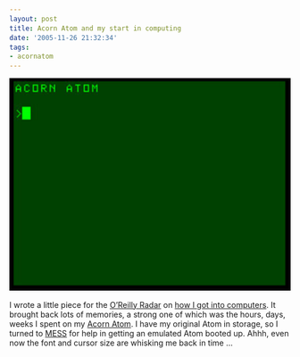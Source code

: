 ```yaml
---
layout: post
title: Acorn Atom and my start in computing
date: '2005-11-26 21:32:34'
tags:
- acornatom
---
```


![Acorn Atom screen](/content/images/2005/11/atom.png)

I wrote a little piece for the [O’Reilly Radar](http://radar.oreilly.com) on [how I got into computers](http://radar.oreilly.com/2005/11/burn-in-7-dj-adams.html). It brought back lots of memories, a strong one of which was the hours, days, weeks I spent on my [Acorn Atom](http://en.wikipedia.org/wiki/Acorn_Atom). I have my original Atom in storage, so I turned to [MESS](http://www.mess.org) for help in getting an emulated Atom booted up. Ahhh, even now the font and cursor size are whisking me back in time …


